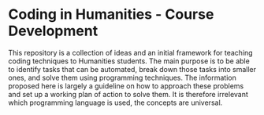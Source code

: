 # Coding in Humanities - Course Development

This repository is a collection of ideas and an initial framework for teaching coding techniques to Humanities students. The main purpose is to be able to identify tasks that can be automated, break down those tasks into smaller ones, and solve them using programming techniques. The information proposed here is largely a guideline on how to approach these problems and set up a working plan of action to solve them. It is therefore irrelevant which programming language is used, the concepts are universal.